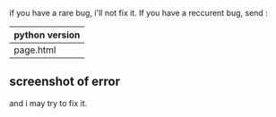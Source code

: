 if you have a rare bug, i'll not fix it. If you have a reccurent bug, send : 

| python version |
| --- |
| page.html |
 screenshot of error 
 ---
 and i may try to fix it.
